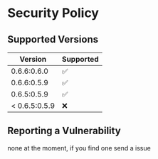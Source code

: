 # Security Policy

## Supported Versions


| Version       | Supported          |
| -------       | ------------------ |
|  0.6.6:0.6.0  | :white_check_mark: |
|  0.6.6:0.5.9  | :white_check_mark: |
|  0.6.5:0.5.9  | :white_check_mark: |
| < 0.6.5:0.5.9 | :x:                |

## Reporting a Vulnerability

none at the moment, if you find one send a issue
